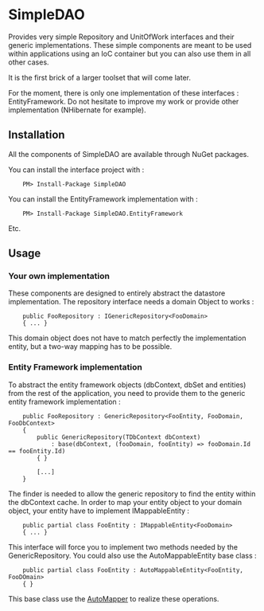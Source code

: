 # SimpleDAO

Provides very simple Repository and UnitOfWork interfaces and their generic implementations. These simple components are meant to be used within applications using an IoC container but you can also use them in all other cases.

It is the first brick of a larger toolset that will come later.

For the moment, there is only one implementation of these interfaces : EntityFramework. Do not hesitate to improve my work or provide other implementation (NHibernate for example).

## Installation

All the components of SimpleDAO are available through NuGet packages.

You can install the interface project with :

		PM> Install-Package SimpleDAO
		
You can install the EntityFramework implementation with :

		PM> Install-Package SimpleDAO.EntityFramework
		
Etc.

## Usage

### Your own implementation

These components are designed to entirely abstract the datastore implementation. The repository interface needs a domain Object to works :

		public FooRepository : IGenericRepository<FooDomain>
		{ ... }

This domain object does not have to match perfectly the implementation entity, but a two-way mapping has to be possible.
		
### Entity Framework implementation

To abstract the entity framework objects (dbContext, dbSet and entities) from the rest of the application, you need to provide them to the generic entity framework implementation :

		public FooRepository : GenericRepository<FooEntity, FooDomain, FooDbContext>
		{
			public GenericRepository(TDbContext dbContext)
				: base(dbContext, (fooDomain, fooEntity) => fooDomain.Id == fooEntity.Id)
			{ }
			
			[...]
		}

The finder is needed to allow the generic repository to find the entity within the dbContext cache. In order to map your entity object to your domain object, your entity have to implement IMappableEntity :

		public partial class FooEntity : IMappableEntity<FooDomain>
		{ ... }

This interface will force you to implement two methods needed by the GenericRepository. You could also use the AutoMappableEntity base class :
	
		public partial class FooEntity : AutoMappableEntity<FooEntity, FooDOmain>
		{ }
		
This base class use the [AutoMapper](https://github.com/AutoMapper/AutoMapper) to realize these operations.